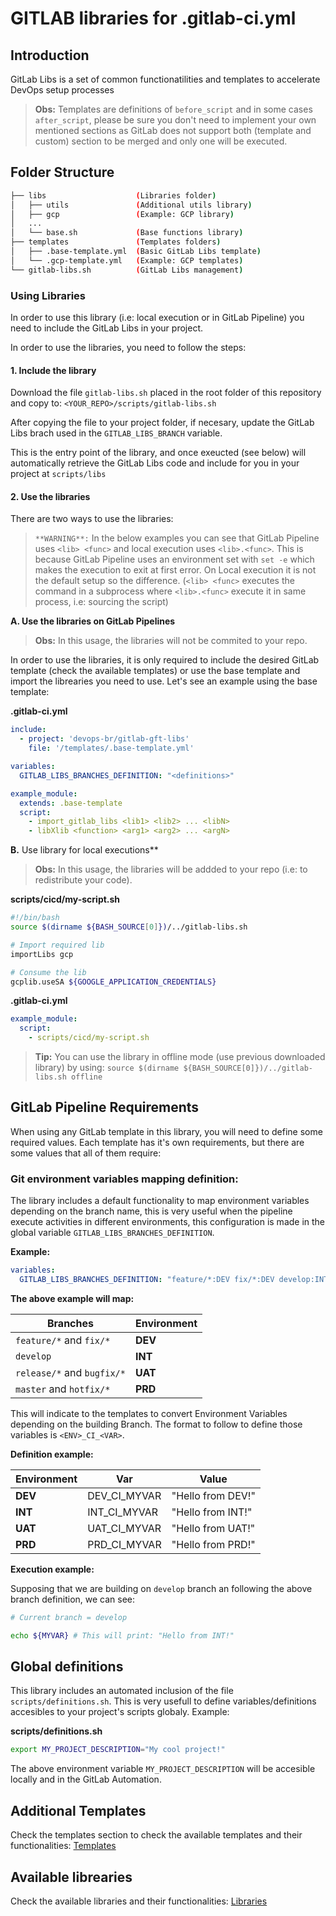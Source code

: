 # GITLAB libraries for .gitlab-ci.yml #

## Introduction
GitLab Libs is a set of common functionatilities and templates to accelerate DevOps setup processes

> **Obs:** Templates are definitions of `before_script` and in some cases `after_script`, please be sure you don't need to implement your own mentioned sections as GitLab does not support both (template and custom) section to be merged and only one will be executed.

## Folder Structure
``` sh
├── libs              	    (Libraries folder)
│   ├── utils               (Additional utils library)
│   ├── gcp                 (Example: GCP library)
│   ...
│   └── base.sh             (Base functions library)
├── templates               (Templates folders)
│   ├── .base-template.yml  (Basic GitLab Libs template)
│   └── .gcp-template.yml   (Example: GCP templates)
└── gitlab-libs.sh          (GitLab Libs management)
```

### Using Libraries
In order to use this library (i.e: local execution or in GitLab Pipeline) you need to include the GitLab Libs in your project.

In order to use the libraries, you need to follow the steps:

#### 1. Include the library
Download the file `gitlab-libs.sh` placed in the root folder of this repository and copy to: `<YOUR_REPO>/scripts/gitlab-libs.sh`

After copying the file to your project folder, if necesary, update the GitLab Libs brach used in the `GITLAB_LIBS_BRANCH` variable.

This is the entry point of the library, and once exeucted (see below) will automatically retrieve the GitLab Libs code and include for you in your project at `scripts/libs`

#### 2. Use the libraries
There are two ways to use the libraries:
> `**WARNING**:` In the below examples you can see that GitLab Pipeline uses `<lib> <func>` and local execution uses `<lib>.<func>`. This is because GitLab Pipeline uses an environment set with `set -e` which makes the execution to exit at first error. On Local execution it is not the default setup so the difference. (`<lib> <func>` executes the command in a subprocess where `<lib>.<func>` execute it in same process, i.e: sourcing the script)

**A. Use the libraries on GitLab Pipelines**
> **Obs:** In this usage, the libraries will not be commited to your repo.

In order to use the libraries, it is only required to include the desired GitLab template (check the available templates) or use the base template and import the librearies you need to use. Let's see an example using the base template:

**.gitlab-ci.yml**
``` yaml
include:
  - project: 'devops-br/gitlab-gft-libs'
    file: '/templates/.base-template.yml'

variables:
  GITLAB_LIBS_BRANCHES_DEFINITION: "<definitions>"

example_module:
  extends: .base-template
  script:
    - import_gitlab_libs <lib1> <lib2> ... <libN>
    - libXlib <function> <arg1> <arg2> ... <argN>
```

**B.** Use library for local executions**
> **Obs:** In this usage, the libraries will be addded to your repo (i.e: to redistribute your code).

**scripts/cicd/my-script.sh**
``` sh
#!/bin/bash
source $(dirname ${BASH_SOURCE[0]})/../gitlab-libs.sh

# Import required lib
importLibs gcp

# Consume the lib
gcplib.useSA ${GOOGLE_APPLICATION_CREDENTIALS}
```

**.gitlab-ci.yml**
``` yaml
example_module:
  script:
    - scripts/cicd/my-script.sh
```

> **Tip:** You can use the library in offline mode (use previous downloaded library) by using: `source $(dirname ${BASH_SOURCE[0]})/../gitlab-libs.sh offline`

## GitLab Pipeline Requirements
When using any GitLab template in this library, you will need to define some required values. Each template has it's own requirements, but there are some values that all of them require:

### Git environment variables mapping definition:
The library includes a default functionality to map environment variables depending on the branch name, this is very useful when the pipeline execute activities in different environments, this configuration is made in the global variable `GITLAB_LIBS_BRANCHES_DEFINITION`.

**Example:**
``` yaml
variables:
  GITLAB_LIBS_BRANCHES_DEFINITION: "feature/*:DEV fix/*:DEV develop:INT release/*:HML bugfix/*:HML master:PRD hotfix/*:PRD"
```

**The above example will map:**

| Branches | Environment |
|-|-|
| `feature/*` and `fix/*` | **DEV** |
| `develop` | **INT** |
| `release/*` and `bugfix/*` | **UAT** |
| `master` and `hotfix/*` | **PRD** |

This will indicate to the templates to convert Environment Variables depending on the building Branch. The format to follow to define those variables is `<ENV>_CI_<VAR>`.

**Definition example:**

| Environment | Var | Value |
|-|-|-|
| **DEV** | DEV_CI_MYVAR | "Hello from DEV!" |
| **INT** | INT_CI_MYVAR | "Hello from INT!" |
| **UAT** | UAT_CI_MYVAR | "Hello from UAT!" |
| **PRD** | PRD_CI_MYVAR | "Hello from PRD!" |

**Execution example:**

Supposing that we are building on `develop` branch an following the above branch definition, we can see:
``` sh
# Current branch = develop

echo ${MYVAR} # This will print: "Hello from INT!"
```

## Global definitions
This library includes an automated inclusion of the file `scripts/definitions.sh`. This is very usefull to define variables/definitions accesibles to your project's scripts globaly. Example:

**scripts/definitions.sh**
``` sh
export MY_PROJECT_DESCRIPTION="My cool project!"
```

The above environment variable `MY_PROJECT_DESCRIPTION` will be accesible locally and in the GitLab Automation.

## Additional Templates
Check the templates section to check the available templates and their functionalities: [Templates](templates/README.md)

## Available librearies
Check the available libraries and their functionalities: [Libraries](libs/README.md)
